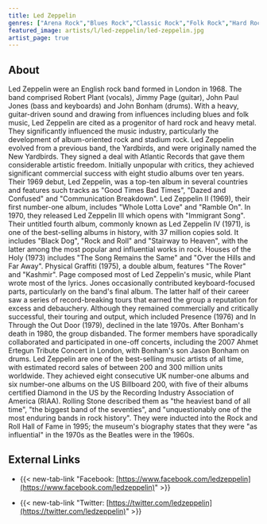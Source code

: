 ```yaml
---
title: Led Zeppelin
genres: ["Arena Rock","Blues Rock","Classic Rock","Folk Rock","Hard Rock","Heavy Metal","Rock"]
featured_image: artists/l/led-zeppelin/led-zeppelin.jpg
artist_page: true
---
```

## About

Led Zeppelin were  an English rock band formed in London in 1968. The band comprised Robert Plant (vocals), Jimmy Page (guitar), John Paul Jones (bass and keyboards) and John Bonham (drums). With a heavy, guitar-driven sound and drawing from influences including blues and folk music, Led Zeppelin are cited as a progenitor of hard rock and heavy metal. They significantly influenced the music industry, particularly the development of album-oriented rock and stadium rock.
Led Zeppelin evolved from a previous band, the Yardbirds, and were originally named the New Yardbirds. They signed a deal with Atlantic Records that gave them considerable artistic freedom. Initially unpopular with critics, they achieved significant commercial success with eight studio albums over ten years. Their 1969 debut, Led Zeppelin, was a top-ten album in several countries and features such tracks as "Good Times Bad Times", "Dazed and Confused" and "Communication Breakdown". Led Zeppelin II (1969), their first number-one album, includes "Whole Lotta Love" and "Ramble On". In 1970, they released Led Zeppelin III which opens with "Immigrant Song". Their untitled fourth album, commonly known as Led Zeppelin IV (1971), is one of the best-selling albums in history, with 37 million copies sold. It includes "Black Dog", "Rock and Roll" and "Stairway to Heaven", with the latter among the most popular and influential works in rock. Houses of the Holy (1973) includes "The Song Remains the Same" and "Over the Hills and Far Away". Physical Graffiti (1975), a double album, features "The Rover" and "Kashmir".
Page composed most of Led Zeppelin's music, while Plant wrote most of the lyrics. Jones occasionally contributed keyboard-focused parts, particularly on the band's final album. The latter half of their career saw a series of record-breaking tours that earned the group a reputation for excess and debauchery. Although they remained commercially and critically successful, their touring and output, which included Presence (1976) and In Through the Out Door (1979), declined in the late 1970s. After Bonham's death in 1980, the group disbanded. The former members have sporadically collaborated and participated in one-off concerts, including the 2007 Ahmet Ertegun Tribute Concert in London, with Bonham's son Jason Bonham on drums.
Led Zeppelin are one of the best-selling music artists of all time, with estimated record sales of between 200 and 300 million units worldwide. They achieved eight consecutive UK number-one albums and six number-one albums on the US Billboard 200, with five of their albums certified Diamond in the US by the Recording Industry Association of America (RIAA). Rolling Stone described them as "the heaviest band of all time", "the biggest band of the seventies", and "unquestionably one of the most enduring bands in rock history". They were inducted into the Rock and Roll Hall of Fame in 1995; the museum's biography states that they were "as influential" in the 1970s as the Beatles were in the 1960s.

## External Links

- {{< new-tab-link "Facebook: [https://www.facebook.com/ledzeppelin](https://www.facebook.com/ledzeppelin)" >}}


- {{< new-tab-link "Twitter: [https://twitter.com/ledzeppelin](https://twitter.com/ledzeppelin)" >}}


